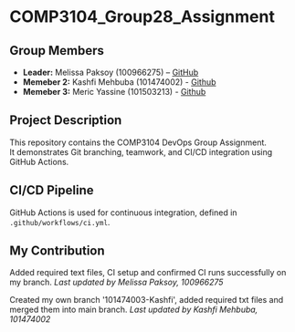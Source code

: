 # COMP3104_Group28_Assignment

## Group Members
- **Leader:** Melissa Paksoy (100966275) – [GitHub](https://github.com/melissapaksoy)
- **Memeber 2:** Kashfi Mehbuba (101474002) - [Github](https://github.com/kashfimehbuba77)
- **Memeber 3:** Meric Yassine (101503213) - [Github](https://github.com/meric-yassine)

## Project Description
This repository contains the COMP3104 DevOps Group Assignment.  
It demonstrates Git branching, teamwork, and CI/CD integration using GitHub Actions.

## CI/CD Pipeline
GitHub Actions is used for continuous integration, defined in `.github/workflows/ci.yml`.

## My Contribution
Added required text files, CI setup and confirmed CI runs successfully on my branch.
_Last updated by Melissa Paksoy, 100966275_

Created my own branch '101474003-Kashfi', added required txt files and merged them into main branch.
_Last updated by Kashfi Mehbuba, 101474002_